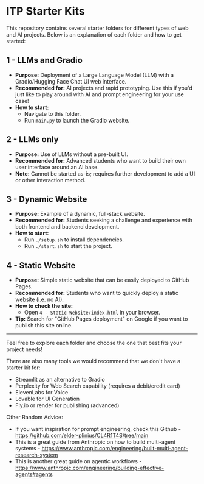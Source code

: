 # ITP Starter Kits

This repository contains several starter folders for different types of web and AI projects. Below is an explanation of each folder and how to get started:

## 1 - LLMs and Gradio
- **Purpose:** Deployment of a Large Language Model (LLM) with a Gradio/Hugging Face Chat UI web interface.
- **Recommended for:** AI projects and rapid prototyping. Use this if you'd just like to play around with AI and prompt engineering for your use case!
- **How to start:**
  - Navigate to this folder.
  - Run `main.py` to launch the Gradio website.

## 2 - LLMs only
- **Purpose:** Use of LLMs without a pre-built UI.
- **Recommended for:** Advanced students who want to build their own user interface around an AI base.
- **Note:** Cannot be started as-is; requires further development to add a UI or other interaction method.

## 3 - Dynamic Website
- **Purpose:** Example of a dynamic, full-stack website.
- **Recommended for:** Students seeking a challenge and experience with both frontend and backend development.
- **How to start:**
  - Run `./setup.sh` to install dependencies.
  - Run `./start.sh` to start the project.

## 4 - Static Website
- **Purpose:** Simple static website that can be easily deployed to GitHub Pages.
- **Recommended for:** Students who want to quickly deploy a static website (i.e. no AI).
- **How to check the site:**
  - Open `4 - Static Website/index.html` in your browser.
- **Tip:** Search for "GitHub Pages deployment" on Google if you want to publish this site online.

---

Feel free to explore each folder and choose the one that best fits your project needs! 

There are also many tools we would recommend that we don't have a starter kit for: 

- Streamlit as an alternative to Gradio
- Perplexity for Web Search capability (requires a debit/credit card)
- ElevenLabs for Voice
- Lovable for UI Generation
- Fly.io or render for publishing (advanced)

Other Random Advice: 

- If you want inspiration for prompt engineering, check this Github - https://github.com/elder-plinius/CL4R1T4S/tree/main
- This is a great guide from Anthropic on how to build multi-agent systems - https://www.anthropic.com/engineering/built-multi-agent-research-system
- This is another great guide on agentic workflows - https://www.anthropic.com/engineering/building-effective-agents#agents